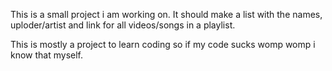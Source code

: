 This is a small project i am working on. It should make a list with the names,
uploder/artist and link for all videos/songs in a playlist. 

This is mostly a project to learn coding so if my code
sucks womp womp i know that myself.

